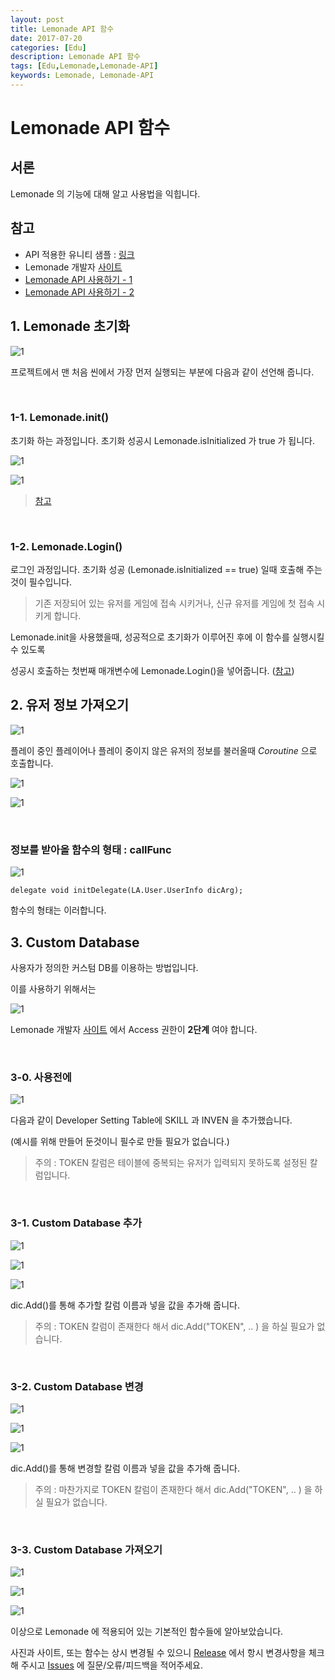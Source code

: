 ```yaml
---
layout: post
title: Lemonade API 함수
date: 2017-07-20
categories: [Edu]
description: Lemonade API 함수
tags: [Edu,Lemonade,Lemonade-API]
keywords: Lemonade, Lemonade-API
---
```


# Lemonade API 함수
## 서론
Lemonade 의 기능에 대해 알고 사용법을 익힙니다.


## 참고
- API 적용한 유니티 샘플 : [링크](https://github.com/LemonClub/lemonade-android-api-unity-example)
- Lemonade 개발자 [사이트](http://lemontree.dothome.co.kr/lemonade/)
- [Lemonade API 사용하기 - 1](/edu/2017/07/14/LemonadeAPI-desc-1)
- [Lemonade API 사용하기 - 2](/edu/2017/07/18/LemonadeAPI-desc-2)


## 1. Lemonade 초기화
![1](/assets/img/2017-7-20-LemonadeAPI-func/35.png)

프로젝트에서 맨 처음 씬에서 가장 먼저 실행되는 부분에 다음과 같이 선언해 줍니다.

<br/>

### 1-1. Lemonade.init()
초기화 하는 과정입니다. 초기화 성공시 Lemonade.isInitialized 가 true 가 됩니다.

![1](/assets/img/2017-7-20-LemonadeAPI-func/36.png)

![1](/assets/img/2017-7-20-LemonadeAPI-func/37.png)

> [참고](https://github.com/LemonClub/lemonade-android-api-unity-example/blob/master/Assets/ExGame.cs#L11)

<br/>

### 1-2. Lemonade.Login()
로그인 과정입니다. 초기화 성공 (Lemonade.isInitialized == true) 일때 호출해 주는것이 필수입니다.

> 기존 저장되어 있는 유저를 게임에 접속 시키거나, 신규 유저를 게임에 첫 접속 시키게 합니다.

Lemonade.init을 사용했을때, 성공적으로 초기화가 이루어진 후에 이 함수를 실행시킬수 있도록

성공시 호출하는 첫번째 매개변수에 Lemonade.Login()을 넣어줍니다. ([참고](https://github.com/LemonClub/lemonade-android-api-unity-example/blob/master/Assets/ExGame.cs#L14))
 

## 2. 유저 정보 가져오기
![1](/assets/img/2017-7-20-LemonadeAPI-func/38.png)

플레이 중인 플레이어나 플레이 중이지 않은 유저의 정보를 불러올때 *Coroutine* 으로 호출합니다.

![1](/assets/img/2017-7-20-LemonadeAPI-func/39.png)

![1](/assets/img/2017-7-20-LemonadeAPI-func/40.png)

<br/>

### 정보를 받아올 함수의 형태 : callFunc
![1](/assets/img/2017-7-20-LemonadeAPI-func/41.PNG)

    delegate void initDelegate(LA.User.UserInfo dicArg);

함수의 형태는 이러합니다.
 

## 3. Custom Database
사용자가 정의한 커스텀 DB를 이용하는 방법입니다.

이를 사용하기 위해서는

![1](/assets/img/2017-7-20-LemonadeAPI-func/43.PNG)

Lemonade 개발자 [사이트](http://lemontree.dothome.co.kr/lemonade/) 에서 Access 권한이 **2단계** 여야 합니다.

<br/>

### 3-0. 사용전에
![1](/assets/img/2017-7-20-LemonadeAPI-func/42.PNG)

다음과 같이 Developer Setting Table에 SKILL 과 INVEN 을 추가했습니다.

(예시를 위해 만들어 둔것이니 필수로 만들 필요가 없습니다.)

> 주의 : TOKEN 칼럼은 테이블에 중복되는 유저가 입력되지 못하도록 설정된 칼럼입니다.

<br/>

### 3-1. Custom Database 추가
![1](/assets/img/2017-7-20-LemonadeAPI-func/44.PNG)

![1](/assets/img/2017-7-20-LemonadeAPI-func/45.PNG)

![1](/assets/img/2017-7-20-LemonadeAPI-func/46.PNG)

dic.Add()를 통해 추가할 칼럼 이름과 넣을 값을 추가해 줍니다.

> 주의 : TOKEN 칼럼이 존재한다 해서 dic.Add("TOKEN", .. ) 을 하실 필요가 없습니다.

<br/>

### 3-2. Custom Database 변경
![1](/assets/img/2017-7-20-LemonadeAPI-func/47.PNG)

![1](/assets/img/2017-7-20-LemonadeAPI-func/48.PNG)

![1](/assets/img/2017-7-20-LemonadeAPI-func/46.PNG)

dic.Add()를 통해 변경할 칼럼 이름과 넣을 값을 추가해 줍니다.

> 주의 : 마찬가지로 TOKEN 칼럼이 존재한다 해서 dic.Add("TOKEN", .. ) 을 하실 필요가 없습니다.

<br/>

### 3-3. Custom Database 가져오기
![1](/assets/img/2017-7-20-LemonadeAPI-func/50.PNG)

![1](/assets/img/2017-7-20-LemonadeAPI-func/51.PNG)

![1](/assets/img/2017-7-20-LemonadeAPI-func/52.PNG)
 

이상으로 Lemonade 에 적용되어 있는 기본적인 함수들에 알아보았습니다.

사진과 사이트, 또는 함수는 상시 변경될 수 있으니 [Release](https://github.com/LemonClub/lemonade-android-api-unity-example/releases) 에서 항시 변경사항을 체크해 주시고 [Issues](https://github.com/LemonClub/lemonade-android-api-unity-example/issues) 에 질문/오류/피드백을 적어주세요.
 
